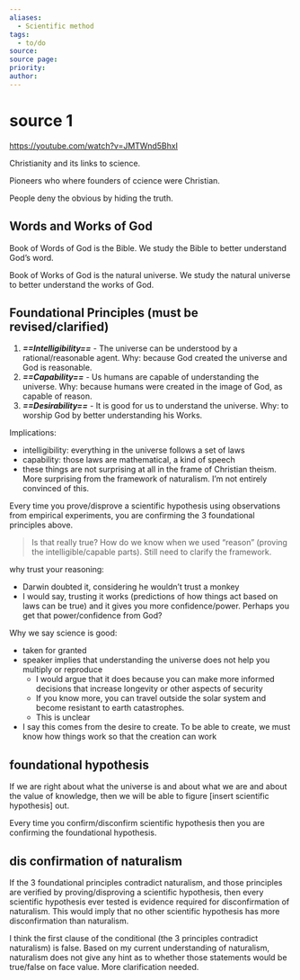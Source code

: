 ```yaml
---
aliases:
  - Scientific method
tags:
  - to/do
source: 
source page: 
priority: 
author:
---
```

# source 1
https://youtube.com/watch?v=JMTWnd5BhxI

Christianity and its links to science.

Pioneers who where founders of ccience were Christian.

People deny the obvious by hiding the truth.

## Words and Works of God
Book of Words of God is the Bible. We study the Bible to better understand God’s word.

Book of Works of God is the natural universe. We study the natural universe to better understand the works of God.

## Foundational Principles (must be revised/clarified)
1. ***==Intelligibility==*** - The universe can be understood by a rational/reasonable agent. Why: because God created the universe and God is reasonable.
2. ***==Capability==*** - Us humans are capable of understanding the universe. Why: because humans were created in the image of God, as capable of reason. 
3. ***==Desirability==*** - It is good for us to understand the universe. Why: to worship God by better understanding his Works.

Implications:
- intelligibility: everything in the universe follows a set of laws
- capability: those laws are mathematical, a kind of speech
- these things are not surprising at all in the frame of Christian theism. More surprising from the framework of naturalism.  I’m not entirely convinced of this.

Every time you prove/disprove a scientific hypothesis using observations from empirical experiments, you are confirming the 3 foundational principles above.

> Is that really true? How do we know when we used “reason” (proving the intelligible/capable parts). Still need to clarify the framework.


why trust your reasoning:
- Darwin doubted it, considering he wouldn’t trust a monkey
- I would say, trusting it works (predictions of how things act based on laws can be true) and it gives you more confidence/power. Perhaps you get that power/confidence from God?

Why we say science is good:
- taken for granted
- speaker implies that understanding the universe does not help you multiply or reproduce 
	- I would argue that it does because you can make more informed decisions that increase longevity or other aspects of security
	- If you know more, you can travel outside the solar system and become resistant to earth catastrophes.
	- This is unclear
- I say this comes from the desire to create. To be able to create, we must know how things work so that the creation can work

## foundational hypothesis
If we are right about what the universe is and about what we are and about the value of knowledge, then we will be able to figure [insert scientific hypothesis] out.

Every time you confirm/disconfirm scientific hypothesis then you are confirming the foundational hypothesis.

## dis confirmation of naturalism
If the 3 foundational principles contradict naturalism, and those principles are verified by proving/disproving a scientific hypothesis, then every scientific hypothesis ever tested is evidence required for disconfirmation of naturalism. This would imply that no other scientific hypothesis has more disconfirmation than naturalism.

I think the first clause of the conditional (the 3 principles contradict naturalism) is false. Based on my current understanding of naturalism, naturalism does not give any hint as to whether those statements would be true/false on face value. More clarification needed.

